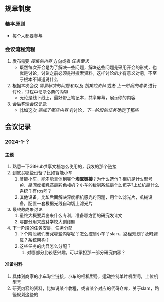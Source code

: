 ## 规章制度
### 基本原则
- 每个人都要参与
### 会议流程流程
1. 发布需要 *搜集的内容* 方向或者 *任务要求*
	- 既然每次开会是为了解决一些问题，解决这些问题是采用开会的形式，也就是讨论，讨论之前必须是得搜索资料，这样讨论的才有意义对吧，不至于根本不知道说什么
2. 根据本次会议 *需要解决的问题* 和以及 *搜集的资料* 或者 *上一阶段的成果* 进行讨论，过程中记录必要的内容
	- 无论是线下线上，最好带上笔记本，共享屏幕，展示你的内容
3. 会后整理会议记录
	- 比如这次 *完成了哪些内容* 的讨论，*下一阶段的任务* 确定了那些


## 会议记录
### 2024-1-？
#### 主题
1. 熟悉一下GitHub共享文档怎么使用的，我发的那个链接
2.  到底买哪些设备？比如智能小车
	1. 智能小车，能不能具体到哪个**淘宝链接**？为什么选他？相机是什么型号的，是深度相机还是彩色相机？小车的控制系统是什么板子?上位机是什么系统？有ros吗？
	2. 其他设备，比如后面解决深度相机感光的问题，用什么滤光片，机械设备，配置一套根据光线自动切上滤光片
3. 最终的成果讨论
	1. 最终大概要弄出来什么专利，准备哪方面的研究发论文
	2. 哪部分用来应付学校大创结题
4. 下一阶段的任务安排，任务分配
	1. 下个阶段我们研究哪些内容呢？怎么控制小车？slam，路径规划？及时避障？系统架构？
	2. 这些任务的内容怎么分配？
		1. 对哪部分比较感兴趣，可以承担那一部分研究内容？
#### 准备材料
1. 具体到商家的小车淘宝链接，小车的相机型号，运动控制单片机型号，上位机型号
2. 研究内容的资料，比如说某个教程，或者某个对应的代码仓库，关于slam，路径规划这些的
